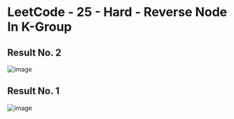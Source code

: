 # LeetCode - 25 - Hard - Reverse Node In K-Group

## Result No. 2

![image](https://github.com/user-attachments/assets/02962dae-955d-40a3-ac19-99a12b50d020)


## Result No. 1

![image](https://github.com/user-attachments/assets/2e706787-e6e5-42ef-a6b4-61cb671dbfd3)

